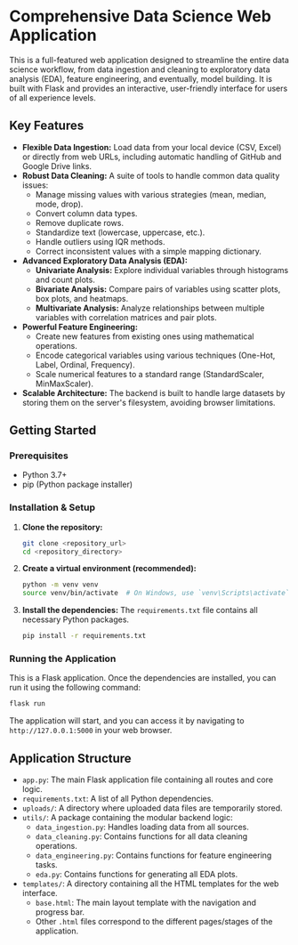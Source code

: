 # Comprehensive Data Science Web Application

This is a full-featured web application designed to streamline the entire data science workflow, from data ingestion and cleaning to exploratory data analysis (EDA), feature engineering, and eventually, model building. It is built with Flask and provides an interactive, user-friendly interface for users of all experience levels.

## Key Features

- **Flexible Data Ingestion:** Load data from your local device (CSV, Excel) or directly from web URLs, including automatic handling of GitHub and Google Drive links.
- **Robust Data Cleaning:** A suite of tools to handle common data quality issues:
    - Manage missing values with various strategies (mean, median, mode, drop).
    - Convert column data types.
    - Remove duplicate rows.
    - Standardize text (lowercase, uppercase, etc.).
    - Handle outliers using IQR methods.
    - Correct inconsistent values with a simple mapping dictionary.
- **Advanced Exploratory Data Analysis (EDA):**
    - **Univariate Analysis:** Explore individual variables through histograms and count plots.
    - **Bivariate Analysis:** Compare pairs of variables using scatter plots, box plots, and heatmaps.
    - **Multivariate Analysis:** Analyze relationships between multiple variables with correlation matrices and pair plots.
- **Powerful Feature Engineering:**
    - Create new features from existing ones using mathematical operations.
    - Encode categorical variables using various techniques (One-Hot, Label, Ordinal, Frequency).
    - Scale numerical features to a standard range (StandardScaler, MinMaxScaler).
- **Scalable Architecture:** The backend is built to handle large datasets by storing them on the server's filesystem, avoiding browser limitations.

## Getting Started

### Prerequisites

- Python 3.7+
- pip (Python package installer)

### Installation & Setup

1.  **Clone the repository:**
    ```bash
    git clone <repository_url>
    cd <repository_directory>
    ```

2.  **Create a virtual environment (recommended):**
    ```bash
    python -m venv venv
    source venv/bin/activate  # On Windows, use `venv\Scripts\activate`
    ```

3.  **Install the dependencies:**
    The `requirements.txt` file contains all necessary Python packages.
    ```bash
    pip install -r requirements.txt
    ```

### Running the Application

This is a Flask application. Once the dependencies are installed, you can run it using the following command:

```bash
flask run
```

The application will start, and you can access it by navigating to `http://127.0.0.1:5000` in your web browser.

## Application Structure

- `app.py`: The main Flask application file containing all routes and core logic.
- `requirements.txt`: A list of all Python dependencies.
- `uploads/`: A directory where uploaded data files are temporarily stored.
- `utils/`: A package containing the modular backend logic:
    - `data_ingestion.py`: Handles loading data from all sources.
    - `data_cleaning.py`: Contains functions for all data cleaning operations.
    - `data_engineering.py`: Contains functions for feature engineering tasks.
    - `eda.py`: Contains functions for generating all EDA plots.
- `templates/`: A directory containing all the HTML templates for the web interface.
    - `base.html`: The main layout template with the navigation and progress bar.
    - Other `.html` files correspond to the different pages/stages of the application.